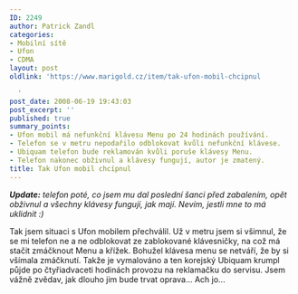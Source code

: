 ```yaml
---
ID: 2249
author: Patrick Zandl
categories:
- Mobilní sítě
- Ufon
- CDMA
layout: post
oldlink: 'https://www.marigold.cz/item/tak-ufon-mobil-chcipnul

  '
post_date: 2008-06-19 19:43:03
post_excerpt: ''
published: true
summary_points:
- Ufon mobil má nefunkční klávesu Menu po 24 hodinách používání.
- Telefon se v metru nepodařilo odblokovat kvůli nefunkční klávese.
- Ubiquam telefon bude reklamován kvůli poruše klávesy Menu.
- Telefon nakonec obživnul a klávesy fungují, autor je zmatený.
title: Tak Ufon mobil chcípnul
---
```


<em><strong>Update:</strong> telefon poté, co jsem mu dal poslední šanci před zabalením, opět obživnul a všechny klávesy fungují, jak mají. Nevím, jestli mne to má uklidnit :)</em>

Tak jsem situaci s Ufon mobilem přechválil. Už v metru jsem si všimnul, že se mi telefon ne a ne odblokovat ze zablokované klávesničky, na což má stačit zmáčknout Menu a křížek. Bohužel klávesa menu se netváří, že by si všímala zmáčknutí. Takže je vymalováno a ten korejský Ubiquam krumpl půjde po čtyřiadvaceti hodinách provozu na reklamačku do servisu. Jsem vážně zvědav, jak dlouho jim bude trvat oprava... Ach jo...